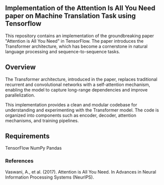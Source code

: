 ## Implementation of the Attention Is All You Need paper on Machine Translation Task using Tensorflow

This repository contains an implementation of the groundbreaking paper "Attention is All You Need" in TensorFlow. The paper introduces the Transformer architecture, which has become a cornerstone in natural language processing and sequence-to-sequence tasks.


## Overview
The Transformer architecture, introduced in the paper, replaces traditional recurrent and convolutional networks with a self-attention mechanism, enabling the model to capture long-range dependencies and improve parallelization.

This implementation provides a clean and modular codebase for understanding and experimenting with the Transformer model. The code is organized into components such as encoder, decoder, attention mechanisms, and training pipelines.



## Requirements
TensorFlow 
NumPy
Pandas


### References
Vaswani, A., et al. (2017). Attention is All You Need. In Advances in Neural Information Processing Systems (NeurIPS).
